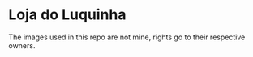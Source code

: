 # Loja do Luquinha

The images used in this repo are not mine, rights go to their respective owners.
